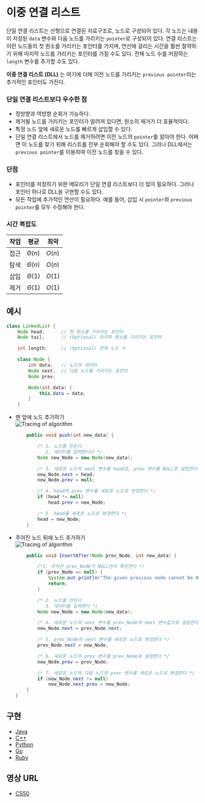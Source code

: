 # 이중 연결 리스트

단일 연결 리스트는 선형으로 연결된 자료구조로, 노드로 구성되어 있다. 각 노드는 내용이 저장된 `data` 변수와 다음 노드를 가리키는 `pointer`로 구성되어 있다. 연결 리스트는 이런 노드들의 첫 원소를 가리키는 포인터를 가지며, 연산에 걸리는 시간을 훨씬 절약하기 위해 마지막 노드를 가리키는 포인터를 가질 수도 있다. 전체 노드 수를 저장하는 `length` 변수를 추가할 수도 있다.

**이중 연결 리스트 (DLL)** 는 여기에 더해 이전 노드를 가리키는 `previous pointer`라는 추가적인 포인터도 가진다.

### 단일 연결 리스트보다 우수한 점

- 정방향과 역방향 순회가 가능하다.
- 제거될 노드를 가리키는 포인터가 알려져 있다면, 원소의 제거가 더 효율적이다.
- 특정 노드 앞에 새로운 노드를 빠르게 삽입할 수 있다.
- 단일 연결 리스트에서 노드를 제거하려면 이전 노드의 `pointer`를 알아야 한다. 어쩌면 이 노드를 찾기 위해 리스트를 전부 순회해야 할 수도 있다. 그러나 DLL에서는 `previous pointer`를 이용하여 이전 노드를 찾을 수 있다.

### 단점

- 포인터를 저장하기 위한 메모리가 단일 연결 리스트보다 더 많이 필요하다. 그러나 포인터 하나로 DLL을 구현할 수도 있다.
- 모든 작업에 추가적인 연산이 필요하다. 예를 들어, 삽입 시 `pointer`와 `previous pointer`를 모두 수정해야 한다.

### 시간 복잡도

| 작업 | 평균   | 최악   |
| ---- | ------ | ------ |
| 접근 | $Θ(n)$ | $O(n)$ |
| 탐색 | $Θ(n)$ | $O(n)$ |
| 삽입 | $Θ(1)$ | $O(1)$ |
| 제거 | $Θ(1)$ | $O(1)$ |

## 예시

```java
class LinkedList {
    Node head;      // 첫 원소를 가리키는 포인터
	Node tail;      // (Optional) 마지막 원소를 가리키는 포인터

	int length;     // (Optional) 전체 노드 수

    class Node {
        int data;   // 노드의 데이터
        Node next;  // 다음 노드를 가리키는 포인터
        Node prev;

        Node(int data) {
            this.data = data;
        }
    }
```

- 맨 앞에 노드 추가하기  
  ![Tracing of algorithm](https://www.geeksforgeeks.org/wp-content/uploads/gq/2014/03/DLL_add_front1.png)

  ```java
      public void push(int new_data) {

          /* 1. 노드를 만든다
             2. 데이터를 입력한다다 */
          Node new_Node = new Node(new_data);

          /* 3. 새로운 노드의 next 변수를 head로, prev 변수를 NULL로 설정한다 */
          new_Node.next = head;
          new_Node.prev = null;

          /* 4. head의 prev 변수를 새로운 노드로 변경한다 */
          if (head != null)
              head.prev = new_Node;

          /* 5. head를 새로운 노드로 변경한다 */
          head = new_Node;
      }
  ```

- 주어진 노드 뒤에 노드 추가하기  
  ![Tracing of algorithm](https://www.geeksforgeeks.org/wp-content/uploads/gq/2014/03/DLL_add_middle1.png)

  ```java
      public void InsertAfter(Node prev_Node, int new_data) {

          /*1. 주어진 prev_Node가 NULL인지 확인한다 */
          if (prev_Node == null) {
              System.out.println("The given previous node cannot be NULL ");
              return;
          }

          /* 2. 노드를 만든다
             3. 데이터를 입력한다 */
          Node new_Node = new Node(new_data);

          /* 4. 새로운 노드의 next 변수를 prev_Node의 next 변수값으로 설정한다 */
          new_Node.next = prev_Node.next;

          /* 5. prev_Node의 next 변수를 새로운 노드로 변경한다 */
          prev_Node.next = new_Node;

          /* 6. 새로운 노드의 prev 변수를 prev_Node로 설정한다 */
          new_Node.prev = prev_Node;

          /* 7. 새로운 노드의 다음 노드의 prev 변수를 새로운 노드로 변경한다 */
          if (new_Node.next != null)
              new_Node.next.prev = new_Node;
      }
  }
  ```

## 구현

- [Java](https://github.com/TheAlgorithms/Java/blob/master/DataStructures/Lists/DoublyLinkedList.java)
- [C++](https://github.com/TheAlgorithms/C-Plus-Plus/blob/master/Data%20Structure/Doubly%20Linked%20List.cpp)
- [Python](https://github.com/TheAlgorithms/Python/blob/master/data_structures/linked_list/doubly_linked_list.py)
- [Go](https://github.com/TheAlgorithms/Go/blob/master/data-structures/linked-list/double-linkedlist.go)
- [Ruby](https://github.com/TheAlgorithms/Ruby/blob/master/data_structures/linked_lists/double_list.rb)

## 영상 URL

- [CS50](https://www.youtube.com/watch?v=FHMPswJDCvU)
